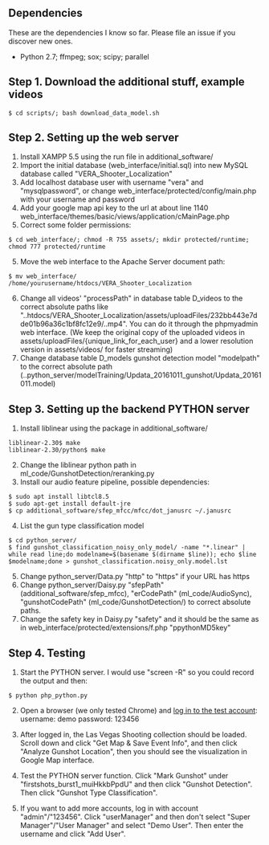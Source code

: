 ## Dependencies
These are the dependencies I know so far. Please file an issue if you discover new ones.
+ Python 2.7; ffmpeg; sox; scipy; parallel

## Step 1. Download the additional stuff, example videos
```
$ cd scripts/; bash download_data_model.sh
```

## Step 2. Setting up the web server
1. Install XAMPP 5.5 using the run file in additional_software/
2. Import the initial database (web_interface/initial.sql) into new MySQL database called "VERA_Shooter_Localization"
3. Add localhost database user with username "vera" and "mysqlpassword", or change web_interface/protected/config/main.php with your username and password
4. Add your google map api key to the url at about line 1140 web_interface/themes/basic/views/application/cMainPage.php
5. Correct some folder permissions:
```
$ cd web_interface/; chmod -R 755 assets/; mkdir protected/runtime; chmod 777 protected/runtime
```
5. Move the web interface to the Apache Server document path:
```
$ mv web_interface/ /home/yourusername/htdocs/VERA_Shooter_Localization
```
6. Change all videos' "processPath" in database table D_videos to the correct absolute paths like "..htdocs/VERA_Shooter_Localization/assets/uploadFiles/232bb443e7dde01b96a36c1bf8fc12e9/..mp4". You can do it through the phpmyadmin web interface. (We keep the original copy of the uploaded videos in assets/uploadFiles/{unique_link_for_each_user} and a lower resolution version in assets/videos/ for faster streaming)
7. Change database table D_models gunshot detection model "modelpath" to the correct absolute path (..python_server/modelTraining/Updata_20161011_gunshot/Updata_20161011.model)

 

## Step 3. Setting up the backend PYTHON server
1. Install liblinear using the package in additional_software/
```
liblinear-2.30$ make
liblinear-2.30/python$ make
```
2. Change the liblinear python path in ml_code/GunshotDetection/reranking.py
3. Install our audio feature pipeline, possible dependencies:
```
$ sudo apt install libtcl8.5
$ sudo apt-get install default-jre
$ cp additional_software/sfep_mfcc/mfcc/dot_janusrc ~/.janusrc
```
4. List the gun type classification model
```
$ cd python_server/
$ find gunshot_classification_noisy_only_model/ -name "*.linear" | while read line;do modelname=$(basename $(dirname $line)); echo $line $modelname;done > gunshot_classification.noisy_only.model.lst
```
5. Change python_server/Data.py "http" to "https" if your URL has https
6. Change python_server/Daisy.py "sfepPath" (additional_software/sfep_mfcc), "erCodePath" (ml_code/AudioSync), "gunshotCodePath" (ml_code/GunshotDetection/) to correct absolute paths.
7. Change the safety key in Daisy.py "safety" and it should be the same as in web_interface/protected/extensions/f.php "ppythonMD5key"

## Step 4. Testing
1. Start the PYTHON server. I would use "screen -R" so you could record the output and then:
```
$ python php_python.py
```
2. Open a browser (we only tested Chrome) and [log in to the test account](http://127.0.0.1/VERA_Shooter_Localization/index.php/site/login?redirect=):
username: demo
password: 123456

3. After logged in, the Las Vegas Shooting collection should be loaded. Scroll down and click "Get Map & Save Event Info", and then click "Analyze Gunshot Location", then you should see the visualization in Google Map interface.

4. Test the PYTHON server function. Click "Mark Gunshot" under "firstshots_burst1_muiHkkbPpdU" and then click "Gunshot Detection". Then click "Gunshot Type Classification".

5. If you want to add more accounts, log in with account "admin"/"123456". Click "userManager" and then don't select "Super Manager"/"User Manager" and select "Demo User". Then enter the username and click "Add User".
